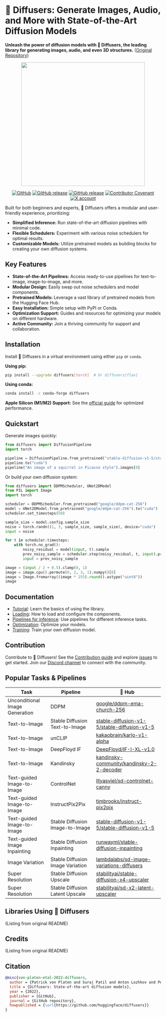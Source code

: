 # 🤗 Diffusers: Generate Images, Audio, and More with State-of-the-Art Diffusion Models

**Unleash the power of diffusion models with 🤗 Diffusers, the leading library for generating images, audio, and even 3D structures.**  ([Original Repository](https://github.com/huggingface/diffusers))

<p align="center">
    <img src="https://raw.githubusercontent.com/huggingface/diffusers/main/docs/source/en/imgs/diffusers_library.jpg" width="400"/>
    <br>
<p>
<p align="center">
    <a href="https://github.com/huggingface/diffusers/blob/main/LICENSE"><img alt="GitHub" src="https://img.shields.io/github/license/huggingface/datasets.svg?color=blue"></a>
    <a href="https://github.com/huggingface/diffusers/releases"><img alt="GitHub release" src="https://img.shields.io/github/release/huggingface/diffusers.svg"></a>
    <a href="https://pepy.tech/project/diffusers"><img alt="GitHub release" src="https://static.pepy.tech/badge/diffusers/month"></a>
    <a href="CODE_OF_CONDUCT.md"><img alt="Contributor Covenant" src="https://img.shields.io/badge/Contributor%20Covenant-2.1-4baaaa.svg"></a>
    <a href="https://twitter.com/diffuserslib"><img alt="X account" src="https://img.shields.io/twitter/url/https/twitter.com/diffuserslib.svg?style=social&label=Follow%20%40diffuserslib"></a>
</p>

Built for both beginners and experts, 🤗 Diffusers offers a modular and user-friendly experience, prioritizing:

*   **Simplified Inference:** Run state-of-the-art diffusion pipelines with minimal code.
*   **Flexible Schedulers:** Experiment with various noise schedulers for optimal results.
*   **Customizable Models:** Utilize pretrained models as building blocks for creating your own diffusion systems.

## Key Features

*   **State-of-the-Art Pipelines:** Access ready-to-use pipelines for text-to-image, image-to-image, and more.
*   **Modular Design:** Easily swap out noise schedulers and model components.
*   **Pretrained Models:** Leverage a vast library of pretrained models from the Hugging Face Hub.
*   **Easy Installation:** Simple setup with PyPI or Conda.
*   **Optimization Support:** Guides and resources for optimizing your models on different hardware.
*   **Active Community:** Join a thriving community for support and collaboration.

## Installation

Install 🤗 Diffusers in a virtual environment using either `pip` or `conda`.

**Using pip:**

```bash
pip install --upgrade diffusers[torch]  # Or diffusers[flax]
```

**Using conda:**

```sh
conda install -c conda-forge diffusers
```

**Apple Silicon (M1/M2) Support:** See the [official guide](https://huggingface.co/docs/diffusers/optimization/mps) for optimized performance.

## Quickstart

Generate images quickly:

```python
from diffusers import DiffusionPipeline
import torch

pipeline = DiffusionPipeline.from_pretrained("stable-diffusion-v1-5/stable-diffusion-v1-5", torch_dtype=torch.float16)
pipeline.to("cuda")
pipeline("An image of a squirrel in Picasso style").images[0]
```

Or build your own diffusion system:

```python
from diffusers import DDPMScheduler, UNet2DModel
from PIL import Image
import torch

scheduler = DDPMScheduler.from_pretrained("google/ddpm-cat-256")
model = UNet2DModel.from_pretrained("google/ddpm-cat-256").to("cuda")
scheduler.set_timesteps(50)

sample_size = model.config.sample_size
noise = torch.randn((1, 3, sample_size, sample_size), device="cuda")
input = noise

for t in scheduler.timesteps:
    with torch.no_grad():
        noisy_residual = model(input, t).sample
        prev_noisy_sample = scheduler.step(noisy_residual, t, input).prev_sample
        input = prev_noisy_sample

image = (input / 2 + 0.5).clamp(0, 1)
image = image.cpu().permute(0, 2, 3, 1).numpy()[0]
image = Image.fromarray((image * 255).round().astype("uint8"))
image
```

## Documentation

*   [Tutorial](https://huggingface.co/docs/diffusers/tutorials/tutorial_overview): Learn the basics of using the library.
*   [Loading](https://huggingface.co/docs/diffusers/using-diffusers/loading): How to load and configure the components.
*   [Pipelines for inference](https://huggingface.co/docs/diffusers/using-diffusers/overview_techniques): Use pipelines for different inference tasks.
*   [Optimization](https://huggingface.co/docs/diffusers/optimization/fp16): Optimize your models.
*   [Training](https://huggingface.co/docs/diffusers/training/overview): Train your own diffusion model.

## Contribution

Contribute to 🤗 Diffusers!  See the [Contribution guide](https://github.com/huggingface/diffusers/blob/main/CONTRIBUTING.md) and explore [issues](https://github.com/huggingface/diffusers/issues) to get started. Join our [Discord channel](https://discord.gg/G7tWnz98XR) to connect with the community.

## Popular Tasks & Pipelines

| Task                       | Pipeline                                                                                               | 🤗 Hub                                                                                                  |
| -------------------------- | ------------------------------------------------------------------------------------------------------ | -------------------------------------------------------------------------------------------------------- |
| Unconditional Image Generation | DDPM                                                                                                   | [google/ddpm-ema-church-256](https://huggingface.co/google/ddpm-ema-church-256)                              |
| Text-to-Image              | Stable Diffusion Text-to-Image                                                                        | [stable-diffusion-v1-5/stable-diffusion-v1-5](https://huggingface.co/stable-diffusion-v1-5/stable-diffusion-v1-5) |
| Text-to-Image              | unCLIP                                                                                                 | [kakaobrain/karlo-v1-alpha](https://huggingface.co/kakaobrain/karlo-v1-alpha)                              |
| Text-to-Image              | DeepFloyd IF                                                                                            | [DeepFloyd/IF-I-XL-v1.0](https://huggingface.co/DeepFloyd/IF-I-XL-v1.0)                                    |
| Text-to-Image              | Kandinsky                                                                                              | [kandinsky-community/kandinsky-2-2-decoder](https://huggingface.co/kandinsky-community/kandinsky-2-2-decoder) |
| Text-guided Image-to-Image   | ControlNet                                                                                             | [lllyasviel/sd-controlnet-canny](https://huggingface.co/lllyasviel/sd-controlnet-canny)                    |
| Text-guided Image-to-Image   | InstructPix2Pix                                                                                        | [timbrooks/instruct-pix2pix](https://huggingface.co/timbrooks/instruct-pix2pix)                             |
| Text-guided Image-to-Image   | Stable Diffusion Image-to-Image                                                                        | [stable-diffusion-v1-5/stable-diffusion-v1-5](https://huggingface.co/stable-diffusion-v1-5/stable-diffusion-v1-5) |
| Text-guided Image Inpainting | Stable Diffusion Inpainting                                                                           | [runwayml/stable-diffusion-inpainting](https://huggingface.co/runwayml/stable-diffusion-inpainting)        |
| Image Variation            | Stable Diffusion Image Variation                                                                        | [lambdalabs/sd-image-variations-diffusers](https://huggingface.co/lambdalabs/sd-image-variations-diffusers) |
| Super Resolution           | Stable Diffusion Upscale                                                                               | [stabilityai/stable-diffusion-x4-upscaler](https://huggingface.co/stabilityai/stable-diffusion-x4-upscaler) |
| Super Resolution           | Stable Diffusion Latent Upscale                                                                          | [stabilityai/sd-x2-latent-upscaler](https://huggingface.co/stabilityai/sd-x2-latent-upscaler)             |

## Libraries Using 🧨 Diffusers

(Listing from original README)

## Credits

(Listing from original README)

## Citation

```bibtex
@misc{von-platen-etal-2022-diffusers,
  author = {Patrick von Platen and Suraj Patil and Anton Lozhkov and Pedro Cuenca and Nathan Lambert and Kashif Rasul and Mishig Davaadorj and Dhruv Nair and Sayak Paul and William Berman and Yiyi Xu and Steven Liu and Thomas Wolf},
  title = {Diffusers: State-of-the-art diffusion models},
  year = {2022},
  publisher = {GitHub},
  journal = {GitHub repository},
  howpublished = {\url{https://github.com/huggingface/diffusers}}
}